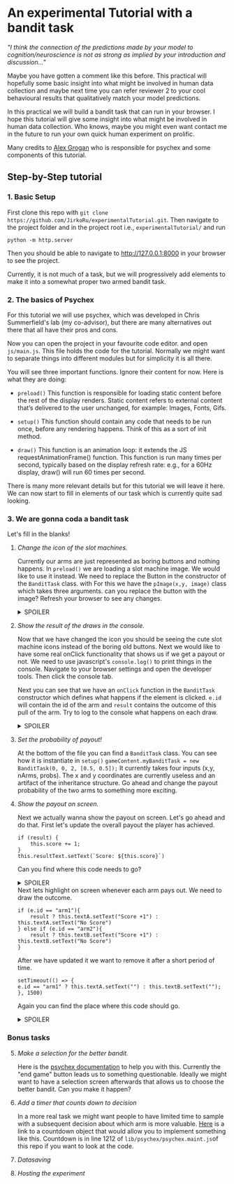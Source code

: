 # An experimental Tutorial with a bandit task

*"I think the connection of the predictions made by your model to cognition/neuroscience is not as strong as implied by your introduction and discussion..."*

Maybe you have gotten a comment like this before. This practical will hopefully some basic insight into what might be involved in human data collection and maybe next time you can refer reviewer 2 to your cool behavioural results that qualitatively match your model predictions.

In this practical we will build a bandit task that can run in your browser. I hope this tutorial will give some insight into what might be involved in human data collection. Who knows, maybe you might even want contact me in the future to run your own quick human experiment on prolific. 

Many credits to [Alex Grogan](https://github.com/agrogan97) who is responsible for psychex and some components of this tutorial. 

## Step-by-Step tutorial

### 1. Basic Setup
First clone this repo with `git clone https://github.com/JirkoRu/experimentalTutorial.git`. Then navigate to the project folder and in the project root i.e., `experimentalTutorial/` and run 
```
python -m http.server
```

Then you should be able to navigate to http://127.0.0.1:8000 in your browser to see the project. 

Currently, it is not much of a task, but we will progressively add elements to make it into a somewhat proper two armed bandit task. 

### 2. The basics of Psychex 
For this tutorial we will use psychex, which was developed in Chris Summerfield's lab (my co-advisor), but there are many alternatives out there that all have their pros and cons.

Now you can open the project in your favourite code editor. and open `js/main.js`. This file holds the code for the tutorial. Normally we might want to separate things into different modules but for simplicity it is all there. 

You will see three important functions. Ignore their content for now. Here is what they are doing:

- `preload()` This function is responsible for loading static content before the rest of the display renders. Static content refers to external content that’s delivered to the user unchanged, for example: Images, Fonts, Gifs.

- `setup()` This function should contain any code that needs to be run once, before any rendering happens. Think of this as a sort of init method.

- `draw()` This function is an animation loop: it extends the JS requestAnimationFrame() function. This function is run many times per second, typically based on the display refresh rate: e.g., for a 60Hz display, draw() will run 60 times per second.

There is many more relevant details but for this tutorial we will leave it here. We can now start to fill in elements of our task which is currently quite sad looking.

### 3. We are gonna coda a bandit task
Let's fill in the blanks!

1. *Change the icon of the slot machines.* 

    Currently our arms are just represented as boring buttons and nothing happens. In `preload()` we are loading a slot machine image. We would like to use it instead. We need to replace the Button in the constructor of the `BanditTask` class.  with For this we have the `pImage(x,y, image)` class which takes three arguments. can you replace the button with the image? Refresh your browser to see any changes.<details><summary>SPOILER</summary>
    something like: `new pImage(25 + i*50, 50, assets.imgs.slotMachine)` should work.
    </details>

2. *Show the result of the draws in the console.*

    Now that we have changed the icon you should be seeing the cute slot machine icons instead of the boring old buttons. Next we would like to have some real onClick functionality that shows us if we get a payout or not. We need to use javascript's `console.log()` to print things in the console. Navigate to your browser settings and open the developer tools. Then click the console tab. 

    Next you can see that we have an `onClick` function in the `BanditTask` constructor which defines what happens if the element is clicked. `e.id` will contain the id of the arm and `result` contains the outcome of this pull of the arm. Try to log to the console what happens on each draw.
    <details><summary>SPOILER</summary>
    console.log(`${e.id} pulled ${result}`)
    </details>


3. *Set the probability of payout!*

    At the bottom of the file you can find a `BanditTask` class. You can see how it is instantiate in `setup()` 
    ```gameContent.myBanditTask = new BanditTask(0, 0, 2, [0.5, 0.5]);```
    It currently takes four inputs (x,y, nArms, probs). The x and y coordinates are currently useless and an artifact of the inheritance structure. Go ahead and change the payout probability of the two arms to something more exciting. 

4. *Show the payout on screen.*

    Next we actually wanna show the payout on screen. Let's go ahead and do that. First let's update the overall payout the player has achieved.
    ```
    if (result) {
        this.score += 1;
    }
    this.resultText.setText(`Score: ${this.score}`)
    ```
    Can you find where this code needs to go?
    <details><summary>SPOILER</summary>
    The onClick function in the BanditTask is the right place.
    </details>
    Next lets highlight on screen whenever each arm pays out. We need to draw the outcome. 

    ```
    if (e.id == "arm1"){
        result ? this.textA.setText("Score +1") : this.textA.setText("No Score")
    } else if (e.id == "arm2"){
        result ? this.textB.setText("Score +1") : this.textB.setText("No Score")
    }
    ```

    After we have updated it we want to remove it after a short period of time.

    ```
    setTimeout(() => {
    e.id == "arm1" ? this.textA.setText("") : this.textB.setText("");
    }, 1500)
    ```
    Again you can find the place where this code should go. 
    <details><summary>SPOILER</summary>
    The onClick function in the BanditTask is the right place.
    </details>

### Bonus tasks
5. *Make a selection for the better bandit.* 

    Here is the [psychex documentation](https://agrogan97.github.io/psychex/tutorial/getting_started.html) to help you with this. 
    Currently the "end game" button leads us to something questionable. Ideally we might want to have a selection screen afterwards that allows us to choose the better bandit. Can you make it happen?

6. *Add a timer that counts down to decision* 

    In a more real task we might want people to have limited time to sample with a subsequent decision about which arm is more valuable. [Here](https://agrogan97.github.io/psychex/code_docs/primitives.html#Countdown) is a link to a countdown object that would allow you to implement something like this. Countdown is in line 1212 of `lib/psychex/psychex.maint.js`of this repo if you want to look at the code.


7. *Datasaving*

8. *Hosting the experiment*
